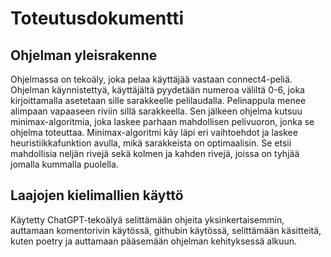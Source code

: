 # Toteutusdokumentti

## Ohjelman yleisrakenne

Ohjelmassa on tekoäly, joka pelaa käyttäjää vastaan connect4-peliä.
Ohjelman käynnistettyä, käyttäjältä pyydetään numeroa väliltä 0-6, joka kirjoittamalla asetetaan sille sarakkeelle pelilaudalla.
Pelinappula menee alimpaan vapaaseen riviin sillä sarakkeella. Sen jälkeen ohjelma kutsuu minimax-algoritmia, joka laskee parhaan mahdollisen pelivuoron, jonka se ohjelma toteuttaa.
Minimax-algoritmi käy läpi eri vaihtoehdot ja laskee heuristiikkafunktion avulla, mikä sarakkeista on optimaalisin.
Se etsii mahdollisia neljän rivejä sekä kolmen ja kahden rivejä, joissa on tyhjää jomalla kummalla puolella. 



## Laajojen kielimallien käyttö

Käytetty ChatGPT-tekoälyä selittämään ohjeita yksinkertaisemmin, auttamaan komentorivin käytössä, githubin käytössä, selittämään käsitteitä,
kuten poetry ja auttamaan pääsemään ohjelman kehityksessä alkuun.
